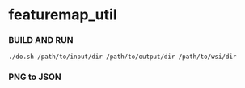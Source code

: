 # featuremap_util
<!--
### Build

```
docker build -t featuremap_util .
```

### Run
```
docker run --name jsonic -v $(pwd)/input:/data/input -v $(pwd)/output:/data/output -itd featuremap_util
```-->

### BUILD AND RUN

```
./do.sh /path/to/input/dir /path/to/output/dir /path/to/wsi/dir
```

### PNG to JSON

```

```
